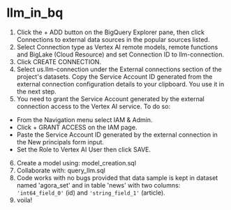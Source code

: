 # llm_in_bq

1. Click the + ADD button on the BigQuery Explorer pane, then click Connections to external data sources in the popular sources listed.
2. Select Connection type as Vertex AI remote models, remote functions and BigLake (Cloud Resource) and set Connection ID to llm-connection.
3. Click CREATE CONNECTION.
4. Select us.llm-connection under the External connections section of the project's datasets. Copy the Service Account ID generated from the external connection configuration details to your clipboard. You use it in the next step.
5. You need to grant the Service Account generated by the external connection access to the Vertex AI service. To do so:
  - From the Navigation menu select IAM & Admin.
  - Click + GRANT ACCESS on the IAM page.
  -  Paste the Service Account ID generated by the external connection in the New principals form input.
  - Set the Role to Vertex AI User then click SAVE.
6. Create a model using: model_creation.sql
7. Collaborate with: query_llm.sql
8. Code works with no bugs provided that data sample is kept in dataset named 'agora_set' and in table 'news' with two columns: `'int64_field_0'` (id) and `'string_field_1'` (article).
10. voila!
